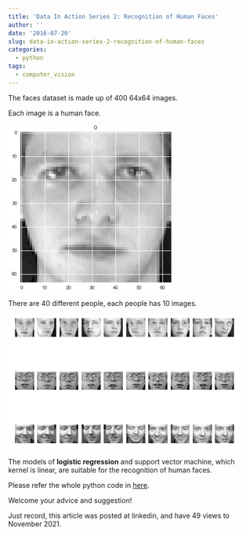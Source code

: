 ```yaml
---
title: 'Data In Action Series 2: Recognition of Human Faces'
author: ''
date: '2016-07-20'
slug: data-in-action-series-2-recognition-of-human-faces
categories:
  - python
tags:
  - computer_vision
---
```


The faces dataset is made up of 400 64x64 images.

Each image is a human face.

![](images/1.jpg)

There are 40 different people, each people has 10 images.

![](images/2.jpg)

The models of **logistic regression** and support vector machine, which kernel is linear, are suitable for the recognition of human faces.

Please refer the whole python code in [here](https://nbviewer.org/github/yishi/Data-In-Action-Series-in-Python/blob/master/data_in_action_series_2.ipynb).

Welcome your advice and suggestion!

Just record, this article was posted at linkedin, and have 49 views to November 2021.